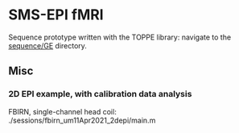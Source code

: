 # SMS-EPI fMRI

Sequence prototype written with the TOPPE library: navigate to the [sequence/GE](sequence/GE) directory.


## Misc

### 2D EPI example, with calibration data analysis

FBIRN, single-channel head coil:
./sessions/fbirn\_um11Apr2021\_2depi/main.m
